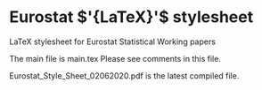 # Eurostat $'\{LaTeX}'$ stylesheet
LaTeX stylesheet for Eurostat Statistical Working papers

The main file is main.tex
Please see comments in this file.

Eurostat_Style_Sheet_02062020.pdf is the latest compiled file.

